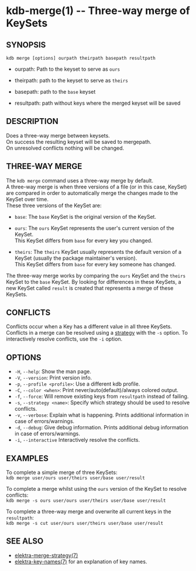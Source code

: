 # kdb-merge(1) -- Three-way merge of KeySets

## SYNOPSIS

`kdb merge [options] ourpath theirpath basepath resultpath`<br>

- ourpath:
  Path to the keyset to serve as `ours`<br>

- theirpath:
  path to the keyset to serve as `theirs`<br>

- basepath:
  path to the `base` keyset<br>

- resultpath:
  path without keys where the merged keyset will be saved<br>

## DESCRIPTION

Does a three-way merge between keysets.<br>
On success the resulting keyset will be saved to mergepath.<br>
On unresolved conflicts nothing will be changed.<br>

## THREE-WAY MERGE

The `kdb merge` command uses a three-way merge by default.<br>
A three-way merge is when three versions of a file (or in this case, KeySet) are compared in order to automatically merge the changes made to the KeySet over time.<br>
These three versions of the KeySet are:<br>

- `base`:
  The `base` KeySet is the original version of the KeySet.<br>

- `ours`:
  The `ours` KeySet represents the user's current version of the KeySet.<br>
  This KeySet differs from `base` for every key you changed.<br>

- `theirs`:
  The `theirs` KeySet usually represents the default version of a KeySet (usually the package maintainer's version).<br>
  This KeySet differs from `base` for every key someone has changed.<br>

The three-way merge works by comparing the `ours` KeySet and the `theirs` KeySet to the `base` KeySet. By looking for differences in these KeySets, a new KeySet called `result` is created that represents a merge of these KeySets.<br>

## CONFLICTS

Conflicts occur when a Key has a different value in all three KeySets.<br>
Conflicts in a merge can be resolved using a [strategy](#STRATEGIES) with the `-s` option.
To interactively resolve conflicts, use the `-i` option.

## OPTIONS

- `-H`, `--help`:
  Show the man page.
- `-V`, `--version`:
  Print version info.
- `-p`, `--profile <profile>`:
  Use a different kdb profile.
- `-C`, `--color <when>`:
  Print never/auto(default)/always colored output.
- `-f`, `--force`:
  Will remove existing keys from `resultpath` instead of failing.
- `-s`, `--strategy <name>`:
  Specify which strategy should be used to resolve conflicts.
- `-v`, `--verbose`:
  Explain what is happening. Prints additional information in case of errors/warnings.
- `-d`, `--debug`:
  Give debug information. Prints additional debug information in case of errors/warnings.
- `-i`, `--interactive`
  Interactively resolve the conflicts.

## EXAMPLES

To complete a simple merge of three KeySets:<br>
`kdb merge user/ours user/theirs user/base user/result`<br>

To complete a merge whilst using the `ours` version of the KeySet to resolve conflicts:<br>
`kdb merge -s ours user/ours user/theirs user/base user/result`<br>

To complete a three-way merge and overwrite all current keys in the `resultpath`:<br>
`kdb merge -s cut user/ours user/theirs user/base user/result`<br>

## SEE ALSO

- [elektra-merge-strategy(7)](elektra-merge-strategy.md)
- [elektra-key-names(7)](elektra-key-names.md) for an explanation of key names.
